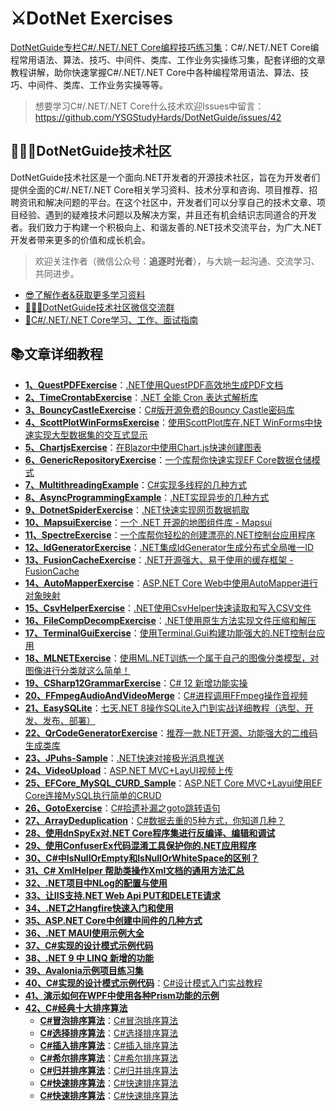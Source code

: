 # ⚔DotNet Exercises
[DotNetGuide专栏C#/.NET/.NET Core编程技巧练习集](https://github.com/YSGStudyHards/DotNetGuide)：C#/.NET/.NET Core编程常用语法、算法、技巧、中间件、类库、工作业务实操练习集，配套详细的文章教程讲解，助你快速掌握C#/.NET/.NET Core中各种编程常用语法、算法、技巧、中间件、类库、工作业务实操等等。

>想要学习C#/.NET/.NET Core什么技术欢迎Issues中留言：https://github.com/YSGStudyHards/DotNetGuide/issues/42

## 👨‍👩‍👦DotNetGuide技术社区
DotNetGuide技术社区是一个面向.NET开发者的开源技术社区，旨在为开发者们提供全面的C#/.NET/.NET Core相关学习资料、技术分享和咨询、项目推荐、招聘资讯和解决问题的平台。在这个社区中，开发者们可以分享自己的技术文章、项目经验、遇到的疑难技术问题以及解决方案，并且还有机会结识志同道合的开发者。我们致力于构建一个积极向上、和谐友善的.NET技术交流平台，为广大.NET开发者带来更多的价值和成长机会。

> 欢迎关注作者（微信公众号：**追逐时光者**），与大姚一起沟通、交流学习、共同进步。
* [😎了解作者&获取更多学习资料](https://mp.weixin.qq.com/s/dCyKG6n6l5ICTl24dKNqbw)
* [👨‍👩‍👦DotNetGuide技术社区微信交流群](https://mp.weixin.qq.com/s/07UYvW8uuspWaaBrWjw2MQ)
* [🌈C#/.NET/.NET Core学习、工作、面试指南](https://github.com/YSGStudyHards/DotNetGuide)

## 📚文章详细教程
- [**1、QuestPDFExercise**](https://github.com/YSGStudyHards/DotNetExercises/tree/master/QuestPDFExercise)：[.NET使用QuestPDF高效地生成PDF文档](https://mp.weixin.qq.com/s/ZLxDsDE-UQnYdLnVw4h3Kg)
- [**2、TimeCrontabExercise**](https://github.com/YSGStudyHards/DotNetExercises/tree/master/TimeCrontabExercise)：[.NET 全能 Cron 表达式解析库](https://mp.weixin.qq.com/s/sO_TdFNNsUUQKePoEliTAA)
- [**3、BouncyCastleExercise**](https://github.com/YSGStudyHards/DotNetExercises/tree/master/BouncyCastleExercise)：[C#版开源免费的Bouncy Castle密码库](https://mp.weixin.qq.com/s/_VLzuDkyELusgsjFO6Wkog)
- [**4、ScottPlotWinFormsExercise**](https://github.com/YSGStudyHards/DotNetExercises/tree/master/ScottPlotWinFormsExercise)：[使用ScottPlot库在.NET WinForms中快速实现大型数据集的交互式显示
](https://mp.weixin.qq.com/s/d-nUV3pLQ5_MhyfV4rEzAg)
- [**5、ChartjsExercise**](https://github.com/YSGStudyHards/DotNetExercises/tree/master/ChartjsExercise)：[在Blazor中使用Chart.js快速创建图表](https://mp.weixin.qq.com/s/AfTWnRfS-aq32hdTn2VgdQ)
- [**6、GenericRepositoryExercise**](https://github.com/YSGStudyHards/DotNetExercises/tree/master/GenericRepositoryExercise)：[一个库帮你快速实现EF Core数据仓储模式](https://mp.weixin.qq.com/s/OQINTUyppNyh53GkOOaxMA)
- [**7、MultithreadingExample**](https://github.com/YSGStudyHards/DotNetGuide/blob/main/DotNetGuidePractice/HelloDotNetGuide/%E5%BC%82%E6%AD%A5%E5%A4%9A%E7%BA%BF%E7%A8%8B%E7%BC%96%E7%A8%8B/MultithreadingExample.cs)：[C#实现多线程的几种方式](https://mp.weixin.qq.com/s/mnyoD9l6VNmjbTbvI0x1nA)
- [**8、AsyncProgrammingExample**](https://github.com/YSGStudyHards/DotNetGuide/blob/main/DotNetGuidePractice/HelloDotNetGuide/%E5%BC%82%E6%AD%A5%E5%A4%9A%E7%BA%BF%E7%A8%8B%E7%BC%96%E7%A8%8B/AsyncProgrammingExample.cs)：[.NET实现异步的几种方式](https://mp.weixin.qq.com/s/4XQ9uVmLvnOQwnkYLHFNag)
- [**9、DotnetSpiderExercise**](https://github.com/YSGStudyHards/DotNetExercises/tree/master/DotnetSpiderExercise)：[.NET快速实现网页数据抓取](https://mp.weixin.qq.com/s/Z4liThmMdTXJXXrSIZCUxg)
- [**10、MapsuiExercise**](https://github.com/YSGStudyHards/DotNetExercises/tree/master/MapsuiExercise)：[一个 .NET 开源的地图组件库 - Mapsui](https://mp.weixin.qq.com/s/ltw3K87fqJO9qvSCQ0ao6g)
- [**11、SpectreExercise**](https://github.com/YSGStudyHards/DotNetExercises/tree/master/SpectreExercise)：[一个库帮你轻松的创建漂亮的.NET控制台应用程序](https://mp.weixin.qq.com/s/K1yOmNQFyl3RObrnBbG8LA)
- [**12、IdGeneratorExercise**](https://github.com/YSGStudyHards/DotNetExercises/tree/master/IdGeneratorExercise)：[.NET集成IdGenerator生成分布式全局唯一ID](https://mp.weixin.qq.com/s/U1qKb4nYkQNtbXmQJkxyPA)
- [**13、FusionCacheExercise**](https://github.com/YSGStudyHards/DotNetExercises/tree/master/FusionCacheExercise)：[.NET开源强大、易于使用的缓存框架 - FusionCache](https://mp.weixin.qq.com/s/7CnK70qJRRb-OAqR9qAvAw)
- [**14、AutoMapperExercise**](https://github.com/YSGStudyHards/DotNetExercises/tree/master/AutoMapperExercise)：[ASP.NET Core Web中使用AutoMapper进行对象映射](https://mp.weixin.qq.com/s/i4Wn0ox22gIffB8UwoBZXQ)
- [**15、CsvHelperExercise**](https://github.com/YSGStudyHards/DotNetExercises/tree/master/CsvHelperExercise)：[.NET使用CsvHelper快速读取和写入CSV文件](https://mp.weixin.qq.com/s/md9kqIyVOKkvQv8xD7LCWA)
- [**16、FileCompDecompExercise**](https://github.com/YSGStudyHards/DotNetExercises/tree/master/FileCompDecompExercise)：[.NET使用原生方法实现文件压缩和解压](https://mp.weixin.qq.com/s/CCV2QC9-TFIM45sSyKYLag)
- [**17、TerminalGuiExercise**](https://github.com/YSGStudyHards/DotNetExercises/tree/master/TerminalGuiExercise)：[使用Terminal.Gui构建功能强大的.NET控制台应用](https://mp.weixin.qq.com/s/c9eonfbaHksv5vIc3tH0Ig)
- [**18、MLNETExercise**](https://github.com/YSGStudyHards/DotNetExercises/tree/master/MLNETExercise)：[使用ML.NET训练一个属于自己的图像分类模型，对图像进行分类就这么简单！](https://mp.weixin.qq.com/s/TMC6Dzk-k_Xs13THNNhbbA)
- [**19、CSharp12GrammarExercise**](https://github.com/YSGStudyHards/DotNetGuide/blob/main/DotNetGuidePractice/HelloDotNetGuide/CSharp%E8%AF%AD%E6%B3%95/CSharp12GrammarExercise.cs)：[C# 12 新增功能实操](https://mp.weixin.qq.com/s/P-f-cP9bpUD99RsB3lQOzA)
- [**20、FFmpegAudioAndVideoMerge**](https://github.com/YSGStudyHards/FFmpegAudioAndVideoMerge)：[C#进程调用FFmpeg操作音视频](https://mp.weixin.qq.com/s/7mz0cUddAp0vhR7JnD3hNg)
- [**21、EasySQLite**](https://github.com/YSGStudyHards/EasySQLite)：[七天.NET 8操作SQLite入门到实战详细教程（选型、开发、发布、部署）](https://mp.weixin.qq.com/s/6aKoDIle7nMr2aflMvhdmw)
- [**22、QrCodeGeneratorExercise**](https://github.com/YSGStudyHards/DotNetExercises/tree/master/QrCodeGeneratorExercise)：[推荐一款.NET开源、功能强大的二维码生成类库](https://mp.weixin.qq.com/s/9XoyCoKM79lUhilckPle2Q)
- [**23、JPuhs-Sample**](https://github.com/YSGStudyHards/JPuhs-Sample)：[.NET快速对接极光消息推送](https://mp.weixin.qq.com/s/aFzmC-IjiKxtE5j3MK9y2A)
- [**24、VideoUpload**](https://github.com/YSGStudyHards/VideoUpload)：[ASP.NET MVC+LayUI视频上传](https://mp.weixin.qq.com/s/7fCEMbHpvkP07FwxqSzCbQ)
- [**25、EFCore_MySQL_CURD_Sample**](https://github.com/YSGStudyHards/ASP.NET-Core-MVC-Layui-EF-Core-CRUD_Sample)：[ASP.NET Core MVC+Layui使用EF Core连接MySQL执行简单的CRUD](https://mp.weixin.qq.com/s/pGwKa6Tsd4t8iSt5_bzMlQ)
- [**26、GotoExercise**](https://github.com/YSGStudyHards/DotNetGuide/blob/main/DotNetGuidePractice/HelloDotNetGuide/CSharp%E8%AF%AD%E6%B3%95/GotoExercise.cs)：[C#拾遗补漏之goto跳转语句](https://mp.weixin.qq.com/s/sUtAUJpQthiP6pciE1U9nA)
- [**27、ArrayDeduplication**](https://github.com/YSGStudyHards/DotNetGuide/blob/main/DotNetGuidePractice/HelloDotNetGuide/%E6%95%B0%E7%BB%84%E7%9B%B8%E5%85%B3/ArrayDeduplication.cs)：[C#数据去重的5种方式，你知道几种？](https://mp.weixin.qq.com/s/_eoiBm0y02CSSHUKCjEoaQ)
- [**28、使用dnSpyEx对.NET Core程序集进行反编译、编辑和调试**](https://mp.weixin.qq.com/s/KhF6e9yI1ew2A-b0ZZ5Ofw)
- [**29、使用ConfuserEx代码混淆工具保护你的.NET应用程序**](https://mp.weixin.qq.com/s/XlpcKtCXCARonDA1sPdUnw)
- [**30、C#中IsNullOrEmpty和IsNullOrWhiteSpace的区别？**](https://mp.weixin.qq.com/s/50DYqNYHVj9gb4XNGGqE9w)
- [**31、C# XmlHelper 帮助类操作Xml文档的通用方法汇总**](https://mp.weixin.qq.com/s/VHbEWb0-MlHSDNSnr0Foug)
- [**32、.NET项目中NLog的配置与使用**](https://mp.weixin.qq.com/s/Fvu0e6tFKGiRE7qhxUWurQ)
- [**33、让IIS支持.NET Web Api PUT和DELETE请求**](https://mp.weixin.qq.com/s/kmcQrvFPY6wCVlV6lT3Wzg)
- [**34、.NET之Hangfire快速入门和使用**](https://mp.weixin.qq.com/s/fokjKhfFZyhD8XOW21Etug)
- [**35、ASP.NET Core中创建中间件的几种方式**](https://mp.weixin.qq.com/s/DJLE9m3LhYFI8WQUKVygjA)
- [**36、.NET MAUI使用示例大全**](https://github.com/VladislavAntonyuk/MauiSamples)
- [**37、C#实现的设计模式示例代码**](https://github.com/sheng-jie/Design-Pattern)
- [**38、.NET 9 中 LINQ 新增的功能**](https://mp.weixin.qq.com/s/2G8rFEsa7pPu8yj-3P_Kew)
- [**39、Avalonia示例项目练习集**](https://github.com/AvaloniaUI/Avalonia.Samples)
- [**40、C#实现的设计模式示例代码**](https://github.com/sheng-jie/Design-Pattern)：[C#设计模式入门实战教程](https://mp.weixin.qq.com/s/FM0ThUR92EcXJ3YY313ifw)
- [**41、演示如何在WPF中使用各种Prism功能的示例**](https://github.com/PrismLibrary/Prism-Samples-Wpf)
- [**42、C#经典十大排序算法**](https://mp.weixin.qq.com/s/RZpAuht7yNLdG4Nb6TGinw)
   - [**C#冒泡排序算法**]()：[C#冒泡排序算法](https://mp.weixin.qq.com/s/z_LPZ6QUFNJcwaEw_H5qbQ)
  - [**C#选择排序算法**]()：[C#选择排序算法](https://mp.weixin.qq.com/s/RZpAuht7yNLdG4Nb6TGinw)
   - [**C#插入排序算法**]()：[C#插入排序算法](https://mp.weixin.qq.com/s/YEregZ_GOGgEltGUJadycw)
   - [**C#希尔排序算法**]()：[C#希尔排序算法](https://mp.weixin.qq.com/s/_t9QVuj_rLcNomyv7LcGMA)
   - [**C#归并排序算法**]()：[C#归并排序算法](https://mp.weixin.qq.com/s/ToURWBfVIl7087Ago8fGdQ)
   - [**C#快速排序算法**]()：[C#快速排序算法](https://mp.weixin.qq.com/s/7vms2Q4s7DBdFs31w4cfVA)
   - [**C#快速排序算法**]()：[C#快速排序算法](https://mp.weixin.qq.com/s/7vms2Q4s7DBdFs31w4cfVA)
